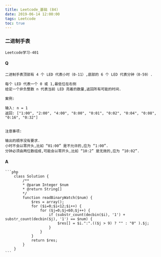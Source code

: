 ```yaml
---
title: Leetcode_基础 (84)
date: 2019-06-14 12:00:00
tags: Leetcode
toc: true
---
```


### 二进制手表
    Leetcode学习-401

<!-- more -->

#### Q
    二进制手表顶部有 4 个 LED 代表小时（0-11）,底部的 6 个 LED 代表分钟（0-59）.

    每个 LED 代表一个 0 或 1,最低位在右侧
    给定一个非负整数 n 代表当前 LED 亮着的数量,返回所有可能的时间.

    案例:

    输入: n = 1
    返回: ["1:00", "2:00", "4:00", "8:00", "0:01", "0:02", "0:04", "0:08", "0:16", "0:32"]
     

    注意事项:

    输出的顺序没有要求.
    小时不会以零开头,比如 “01:00” 是不允许的,应为 “1:00”.
    分钟必须由两位数组成,可能会以零开头,比如 “10:2” 是无效的,应为 “10:02”.

#### A
    ```php
        class Solution {
            /**
            * @param Integer $num
            * @return String[]
            */
            function readBinaryWatch($num) {
                $res = array();
                for ($i=0;$i<12;$i++) {
                    for ($j=0;$j<60;$j++) {
                        if (substr_count(decbin($i), '1') + substr_count(decbin($j), '1') == $num) {
                            $res[] = $i.":".(($j > 9) ? "" : "0" ).$j;
                        }
                    }
                }
                return $res;
            }
        }
    ```
